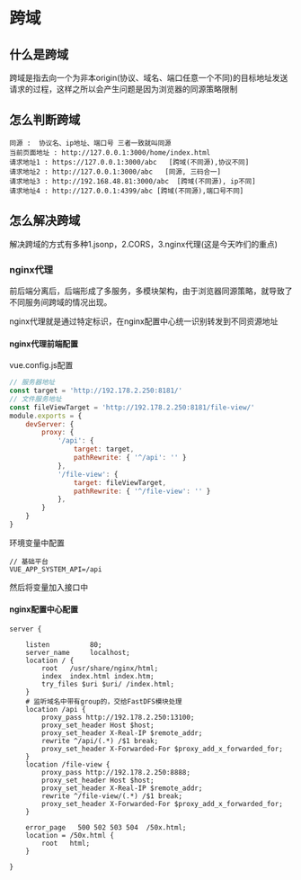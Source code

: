 # 跨域
## 什么是跨域
跨域是指去向一个为非本origin(协议、域名、端口任意一个不同)的目标地址发送请求的过程，这样之所以会产生问题是因为浏览器的同源策略限制

## 怎么判断跨域
```
同源 :  协议名、ip地址、端口号 三者一致就叫同源 
当前页面地址 : http://127.0.0.1:3000/home/index.html
请求地址1 : https://127.0.0.1:3000/abc   [跨域(不同源),协议不同]
请求地址2 : http://127.0.0.1:3000/abc   [同源, 三码合一]
请求地址3 : http://192.168.48.81:3000/abc  [跨域(不同源), ip不同]
请求地址4 : http://127.0.0.1:4399/abc [跨域(不同源),端口号不同]

```
## 怎么解决跨域
解决跨域的方式有多种1.jsonp，2.CORS，3.nginx代理(这是今天咋们的重点)

### nginx代理
前后端分离后，后端形成了多服务，多模块架构，由于浏览器同源策略，就导致了不同服务间跨域的情况出现。

nginx代理就是通过特定标识，在nginx配置中心统一识别转发到不同资源地址

#### nginx代理前端配置
vue.config.js配置
```js
// 服务器地址
const target = 'http://192.178.2.250:8181/'
// 文件服务地址
const fileViewTarget = 'http://192.178.2.250:8181/file-view/'
module.exports = {
    devServer: {
        proxy: {
            '/api': {
                target: target,
                pathRewrite: { '^/api': '' }
            },
            '/file-view': {
                target: fileViewTarget,
                pathRewrite: { '^/file-view': '' }
            },
        }
    }
}
```
环境变量中配置
```
// 基础平台
VUE_APP_SYSTEM_API=/api
```
然后将变量加入接口中
#### nginx配置中心配置
```
server {

    listen          80;
    server_name     localhost;
    location / {
        root   /usr/share/nginx/html;
        index  index.html index.htm;
        try_files $uri $uri/ /index.html;
    }
    # 监听域名中带有group的，交给FastDFS模块处理
    location /api {
        proxy_pass http://192.178.2.250:13100;
        proxy_set_header Host $host;
        proxy_set_header X-Real-IP $remote_addr;
        rewrite ^/api/(.*) /$1 break;
        proxy_set_header X-Forwarded-For $proxy_add_x_forwarded_for;
    }
    location /file-view {
        proxy_pass http://192.178.2.250:8888;
        proxy_set_header Host $host;
        proxy_set_header X-Real-IP $remote_addr;
        rewrite ^/file-view/(.*) /$1 break;
        proxy_set_header X-Forwarded-For $proxy_add_x_forwarded_for;
    }

    error_page   500 502 503 504  /50x.html;
    location = /50x.html {
        root   html;
    }

}

```
